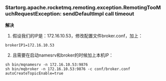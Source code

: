 ### Startorg.apache.rocketmq.remoting.exception.RemotingTooMuchRequestException: sendDefaultImpl call timeout
**解决**
1. 假设我们的IP是：172.16.10.53，修改配置文件broker.conf，加上：
```
brokerIP1=172.16.10.53
```
2. 且需要在启动namesrv和broker的时候加上本机IP：
```
sh bin/mqnamesrv -n 172.16.10.53:9876
sh bin/mqbroker -n 172.16.10.53:9876 -c conf/broker.conf autoCreateTopicEnable=true
```